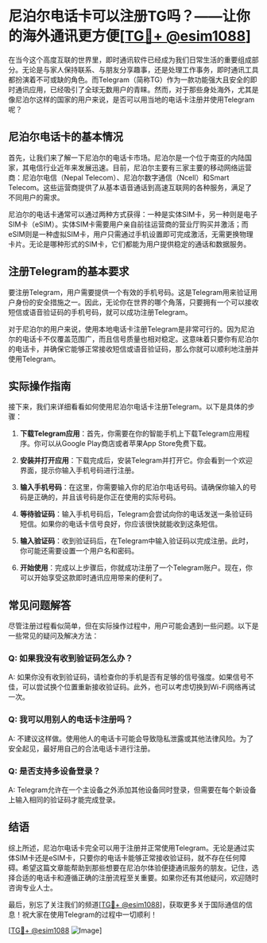 # 尼泊尔电话卡可以注册TG吗？——让你的海外通讯更方便[[TG💪+ @esim1088](https://t.me/s/esim1088)]

在当今这个高度互联的世界里，即时通讯软件已经成为我们日常生活的重要组成部分。无论是与家人保持联系、与朋友分享趣事，还是处理工作事务，即时通讯工具都扮演着不可或缺的角色。而Telegram（简称TG）作为一款功能强大且安全的即时通讯应用，已经吸引了全球无数用户的青睐。然而，对于那些身处海外，尤其是像尼泊尔这样的国家的用户来说，是否可以用当地的电话卡注册并使用Telegram呢？

## 尼泊尔电话卡的基本情况

首先，让我们来了解一下尼泊尔的电话卡市场。尼泊尔是一个位于南亚的内陆国家，其电信行业近年来发展迅速。目前，尼泊尔主要有三家主要的移动网络运营商：尼泊尔电信（Nepal Telecom）、尼泊尔数字通信（Ncell）和Smart Telecom。这些运营商提供了从基本语音通话到高速互联网的各种服务，满足了不同用户的需求。

尼泊尔的电话卡通常可以通过两种方式获得：一种是实体SIM卡，另一种则是电子SIM卡（eSIM）。实体SIM卡需要用户亲自前往运营商的营业厅购买并激活；而eSIM则是一种虚拟SIM卡，用户只需通过手机设置即可完成激活，无需更换物理卡片。无论是哪种形式的SIM卡，它们都能为用户提供稳定的通话和数据服务。

## 注册Telegram的基本要求

要注册Telegram，用户需要提供一个有效的手机号码。这是Telegram用来验证用户身份的安全措施之一。因此，无论你在世界的哪个角落，只要拥有一个可以接收短信或语音验证码的手机号码，就可以成功注册Telegram。

对于尼泊尔的用户来说，使用本地电话卡注册Telegram是非常可行的。因为尼泊尔的电话卡不仅覆盖范围广，而且信号质量也相对稳定。这意味着只要你有尼泊尔的电话卡，并确保它能够正常接收短信或语音验证码，那么你就可以顺利地注册并使用Telegram。

## 实际操作指南

接下来，我们来详细看看如何使用尼泊尔电话卡注册Telegram。以下是具体的步骤：

1. **下载Telegram应用**：首先，你需要在你的智能手机上下载Telegram应用程序。你可以从Google Play商店或者苹果App Store免费下载。

2. **安装并打开应用**：下载完成后，安装Telegram并打开它。你会看到一个欢迎界面，提示你输入手机号码进行注册。

3. **输入手机号码**：在这里，你需要输入你的尼泊尔电话号码。请确保你输入的号码是正确的，并且该号码是你正在使用的实际号码。

4. **等待验证码**：输入手机号码后，Telegram会尝试向你的电话发送一条验证码短信。如果你的电话卡信号良好，你应该很快就能收到这条短信。

5. **输入验证码**：收到验证码后，在Telegram中输入验证码以完成注册。此时，你可能还需要设置一个用户名和密码。

6. **开始使用**：完成以上步骤后，你就成功注册了一个Telegram账户。现在，你可以开始享受这款即时通讯应用带来的便利了。

## 常见问题解答

尽管注册过程看似简单，但在实际操作过程中，用户可能会遇到一些问题。以下是一些常见的疑问及解决方法：

### Q: 如果我没有收到验证码怎么办？
A: 如果你没有收到验证码，请检查你的手机是否有足够的信号强度。如果信号不佳，可以尝试换个位置重新接收验证码。此外，也可以考虑切换到Wi-Fi网络再试一次。

### Q: 我可以用别人的电话卡注册吗？
A: 不建议这样做。使用他人的电话卡可能会导致隐私泄露或其他法律风险。为了安全起见，最好用自己的合法电话卡进行注册。

### Q: 是否支持多设备登录？
A: Telegram允许在一个主设备之外添加其他设备同时登录，但需要在每个新设备上输入相同的验证码才能完成登录。

## 结语

综上所述，尼泊尔电话卡完全可以用于注册并正常使用Telegram。无论是通过实体SIM卡还是eSIM卡，只要你的电话卡能够正常接收验证码，就不存在任何障碍。希望这篇文章能帮助到那些想要在尼泊尔体验便捷通讯服务的朋友。记住，选择合适的电话卡和遵循正确的注册流程至关重要。如果你还有其他疑问，欢迎随时咨询专业人士。

最后，别忘了关注我们的频道[[TG💪+ @esim1088](https://t.me/s/esim1088)]，获取更多关于国际通信的信息！祝大家在使用Telegram的过程中一切顺利！

[[TG💪+ @esim1088](https://t.me/s/esim1088) ![Image](https://i.postimg.cc/4NQfJmqS/Snipaste-2025-05-13-00-14-12.png)]